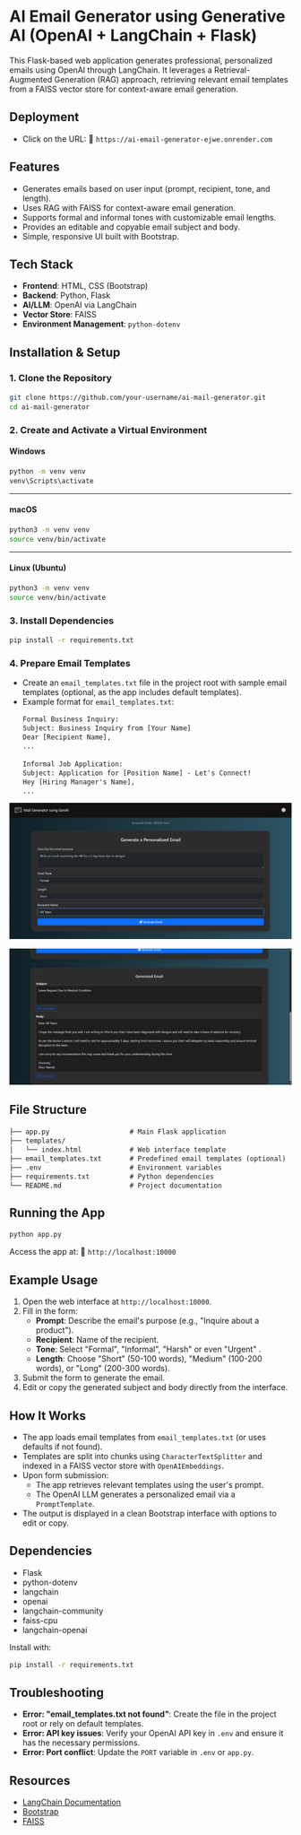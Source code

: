 # AI Email Generator using Generative AI (OpenAI + LangChain + Flask)

This Flask-based web application generates professional, personalized emails using OpenAI through LangChain. It leverages a Retrieval-Augmented Generation (RAG) approach, retrieving relevant email templates from a FAISS vector store for context-aware email generation.

## Deployment
- Click on the URL: 🔗 `https://ai-email-generator-ejwe.onrender.com`
## Features

- Generates emails based on user input (prompt, recipient, tone, and length).
- Uses RAG with FAISS for context-aware email generation.
- Supports formal and informal tones with customizable email lengths.
- Provides an editable and copyable email subject and body.
- Simple, responsive UI built with Bootstrap.

## Tech Stack

- **Frontend**: HTML, CSS (Bootstrap)
- **Backend**: Python, Flask
- **AI/LLM**: OpenAI via LangChain
- **Vector Store**: FAISS
- **Environment Management**: `python-dotenv`

## Installation & Setup

### 1. Clone the Repository
```bash
git clone https://github.com/your-username/ai-mail-generator.git
cd ai-mail-generator
```

### 2. Create and Activate a Virtual Environment

#### Windows

```bash
python -m venv venv
venv\Scripts\activate
```

---

#### macOS

```bash
python3 -m venv venv
source venv/bin/activate
```

---

#### Linux (Ubuntu)

```bash
python3 -m venv venv
source venv/bin/activate
```

### 3. Install Dependencies
```bash
pip install -r requirements.txt
```

### 4. Prepare Email Templates
- Create an `email_templates.txt` file in the project root with sample email templates (optional, as the app includes default templates).
- Example format for `email_templates.txt`:
  ```
  Formal Business Inquiry:
  Subject: Business Inquiry from [Your Name]
  Dear [Recipient Name],
  ...

  Informal Job Application:
  Subject: Application for [Position Name] - Let's Connect!
  Hey [Hiring Manager's Name],
  ...
  ```
![Form Interface](screenshots/i.png)

![Generated Email](screenshots/ii.png)

## File Structure
```
├── app.py                    # Main Flask application
├── templates/
│   └── index.html            # Web interface template
├── email_templates.txt       # Predefined email templates (optional)
├── .env                      # Environment variables
├── requirements.txt          # Python dependencies
└── README.md                 # Project documentation
```

## Running the App
```bash
python app.py
```
Access the app at: 🔗 `http://localhost:10000`

## Example Usage
1. Open the web interface at `http://localhost:10000`.
2. Fill in the form:
   - **Prompt**: Describe the email's purpose (e.g., "Inquire about a product").
   - **Recipient**: Name of the recipient.
   - **Tone**: Select "Formal", "Informal", "Harsh" or even "Urgent" .
   - **Length**: Choose "Short" (50-100 words), "Medium" (100-200 words), or "Long" (200-300 words).
3. Submit the form to generate the email.
4. Edit or copy the generated subject and body directly from the interface.



## How It Works
- The app loads email templates from `email_templates.txt` (or uses defaults if not found).
- Templates are split into chunks using `CharacterTextSplitter` and indexed in a FAISS vector store with `OpenAIEmbeddings`.
- Upon form submission:
  - The app retrieves relevant templates using the user's prompt.
  - The OpenAI LLM generates a personalized email via a `PromptTemplate`.
- The output is displayed in a clean Bootstrap interface with options to edit or copy.

## Dependencies
- Flask
- python-dotenv
- langchain
- openai
- langchain-community
- faiss-cpu
- langchain-openai

Install with:
```bash
pip install -r requirements.txt
```

## Troubleshooting
- **Error: "email_templates.txt not found"**: Create the file in the project root or rely on default templates.
- **Error: API key issues**: Verify your OpenAI API key in `.env` and ensure it has the necessary permissions.
- **Error: Port conflict**: Update the `PORT` variable in `.env` or `app.py`.

## Resources
- [LangChain Documentation](https://www.langchain.com/)
- [Bootstrap](https://getbootstrap.com/)
- [FAISS](https://github.com/facebookresearch/faiss)



